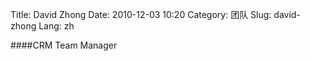 Title: David Zhong
Date: 2010-12-03 10:20
Category: 团队
Slug: david-zhong
Lang: zh

####CRM Team Manager